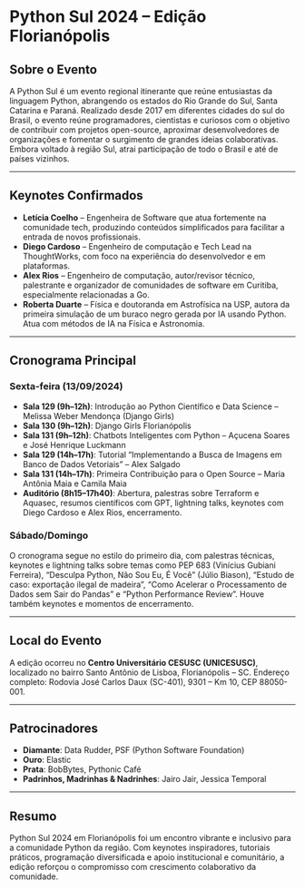 # Python Sul 2024 – Edição Florianópolis

## Sobre o Evento
A Python Sul é um evento regional itinerante que reúne entusiastas da linguagem Python, abrangendo os estados do Rio Grande do Sul, Santa Catarina e Paraná. Realizado desde 2017 em diferentes cidades do sul do Brasil, o evento reúne programadores, cientistas e curiosos com o objetivo de contribuir com projetos open-source, aproximar desenvolvedores de organizações e fomentar o surgimento de grandes ideias colaborativas. Embora voltado à região Sul, atrai participação de todo o Brasil e até de países vizinhos. 

---

## Keynotes Confirmados
- **Letícia Coelho** – Engenheira de Software que atua fortemente na comunidade tech, produzindo conteúdos simplificados para facilitar a entrada de novos profissionais.   
- **Diego Cardoso** – Engenheiro de computação e Tech Lead na ThoughtWorks, com foco na experiência do desenvolvedor e em plataformas.   
- **Alex Rios** – Engenheiro de computação, autor/revisor técnico, palestrante e organizador de comunidades de software em Curitiba, especialmente relacionadas a Go.   
- **Roberta Duarte** – Física e doutoranda em Astrofísica na USP, autora da primeira simulação de um buraco negro gerada por IA usando Python. Atua com métodos de IA na Física e Astronomia. 

---

## Cronograma Principal

### Sexta-feira (13/09/2024)
- **Sala 129 (9h–12h)**: Introdução ao Python Científico e Data Science – Melissa Weber Mendonça (Django Girls)  
- **Sala 130 (9h–12h)**: Django Girls Florianópolis  
- **Sala 131 (9h–12h)**: Chatbots Inteligentes com Python – Açucena Soares e José Henrique Luckmann  
- **Sala 129 (14h–17h)**: Tutorial “Implementando a Busca de Imagens em Banco de Dados Vetoriais” – Alex Salgado  
- **Sala 131 (14h–17h)**: Primeira Contribuição para o Open Source – Maria Antônia Maia e Camila Maia   
- **Auditório (8h15–17h40)**: Abertura, palestras sobre Terraform e Aquasec, resumos científicos com GPT, lightning talks, keynotes com Diego Cardoso e Alex Rios, encerramento. 

### Sábado/Domingo
O cronograma segue no estilo do primeiro dia, com palestras técnicas, keynotes e lightning talks sobre temas como PEP 683 (Vinícius Gubiani Ferreira), “Desculpa Python, Não Sou Eu, É Você” (Júlio Biason), “Estudo de caso: exportação ilegal de madeira”, “Como Acelerar o Processamento de Dados sem Sair do Pandas” e “Python Performance Review”. Houve também keynotes e momentos de encerramento. 

---

## Local do Evento
A edição ocorreu no **Centro Universitário CESUSC (UNICESUSC)**, localizado no bairro Santo Antônio de Lisboa, Florianópolis – SC. Endereço completo: Rodovia José Carlos Daux (SC-401), 9301 – Km 10, CEP 88050-001. 

---

## Patrocinadores
- **Diamante**: Data Rudder, PSF (Python Software Foundation)  
- **Ouro**: Elastic  
- **Prata**: BobBytes, Pythonic Café  
- **Padrinhos, Madrinhas & Nadrinhes**: Jairo Jair, Jessica Temporal 

---

## Resumo
Python Sul 2024 em Florianópolis foi um encontro vibrante e inclusivo para a comunidade Python da região. Com keynotes inspiradores, tutoriais práticos, programação diversificada e apoio institucional e comunitário, a edição reforçou o compromisso com crescimento colaborativo da comunidade.

